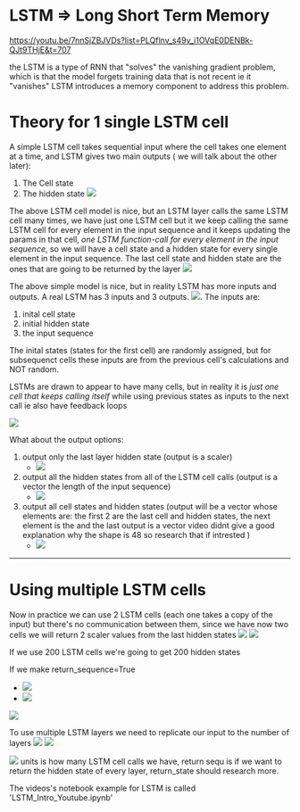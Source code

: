 # LSTM => Long Short Term Memory

https://youtu.be/7nnSjZBJVDs?list=PLQflnv_s49v_i1OVqE0DENBk-QJt9THjE&t=707

the LSTM is a type of RNN that "solves" the vanishing gradient problem, which is that the model forgets training data that is not recent ie it "vanishes" LSTM introduces a memory component to address this problem.

# Theory for 1 single LSTM cell

A simple LSTM cell takes sequential input where the cell takes one element at a time, and LSTM gives two main outputs ( we will talk about the other later):
 1. The Cell state
 2. The hidden state
![](screenshots/2021-09-02-19-03-32.png)

The above LSTM cell model is nice, but an LSTM layer calls the same LSTM cell many times, we have just one LSTM cell but it we keep calling the same LSTM cell for every element in the input sequence and it keeps updating the params in that cell, *one LSTM function-call for every element in the input sequence*, so we will have a cell state and a hidden state for every single element in the input sequence. The last cell state and hidden state are the ones that are going to be returned by the layer
![](screenshots/2021-09-03-04-52-48.png)



The above simple model is nice, but in reality LSTM has more inputs and outputs. A real LSTM has 3 inputs and 3 outputs.
![](screenshots/2021-09-03-04-55-11.png).
The inputs are:
 1. inital cell state
 2. initial hidden state
 3. the input sequence

The inital states (states for the first cell) are randomly assigned, but for subsequenct cells these inputs are from the previous cell's calculations and NOT random.

LSTMs are drawn to appear to have many cells, but in reality it is *just one cell that keeps calling itself* while using previous states as inputs to the next call ie also have feedback loops

![](screenshots/2021-09-03-04-59-32.png)



What about the output options:
1.  output only the last layer hidden state (output is a scaler)
    -  ![](screenshots/2021-09-03-05-07-32.png)
2. output all the hidden states from all of the LSTM cell calls (output is a vector the length of the input sequence)
   - ![](screenshots/2021-09-03-05-09-11.png)
3. output all cell states and hidden states (output will be a vector whose elements are: the first 2 are the last cell and hidden states, the next element is the and the last output is a vector video didnt give a good explanation why the shape is 48 so research that if intrested )
	+ ![](screenshots/2021-09-03-05-19-43.png)


---


# Using multiple LSTM cells

Now in practice we can use 2 LSTM cells (each one takes a copy of the input) but there's no communication between them, since we have now two cells we will return 2 scaler values from the last hidden states
![](screenshots/2021-09-03-05-21-48.png)
![](screenshots/2021-09-03-05-22-37.png)

If we use 200 LSTM cells we're going to get 200 hidden states

If we make return_sequence=True
   - ![](screenshots/2021-09-03-05-27-33.png)
   - ![](screenshots/2021-09-03-05-28-11.png)


![](screenshots/2021-09-03-05-29-07.png)

To use multiple LSTM layers we need to replicate our input to the number of layers
![](screenshots/2021-09-03-05-31-33.png)
![](screenshots/2021-09-03-05-32-13.png)


![](screenshots/2021-09-03-05-38-34.png)
units is how many LSTM cell calls we have, return sequ is if we want to return the hidden state of every layer, return_state should research more.

The videos's notebook example for LSTM is called 'LSTM_Intro_Youtube.ipynb'


